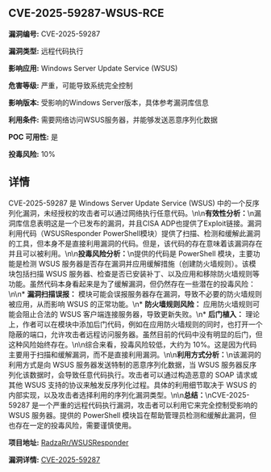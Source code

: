 ## CVE-2025-59287-WSUS-RCE

**漏洞编号:** CVE-2025-59287

**漏洞类型:** 远程代码执行

**影响应用:** Windows Server Update Service (WSUS)

**危害等级:** 严重，可能导致系统完全控制

**影响版本:** 受影响的Windows Server版本，具体参考漏洞库信息

**利用条件:** 需要网络访问WSUS服务器，并能够发送恶意序列化数据

**POC 可用性:** 是

**投毒风险:** 10%

## 详情

CVE-2025-59287 是 Windows Server Update Service (WSUS) 中的一个反序列化漏洞，未经授权的攻击者可以通过网络执行任意代码。\n\n**有效性分析：**\n漏洞库信息表明这是一个已发布的漏洞，并且CISA ADP也提供了Exploit链接。漏洞利用代码（WSUSResponder PowerShell模块）提供了扫描、检测和缓解此漏洞的工具，但本身不是直接利用漏洞的代码。但是，该代码的存在意味着该漏洞存在并且可以被利用。\n\n**投毒风险分析：**\n提供的代码是 PowerShell 模块，主要功能是检测 WSUS 服务器是否存在漏洞并应用缓解措施（创建防火墙规则）。该模块包括扫描 WSUS 服务器、检查是否已安装补丁、以及应用和移除防火墙规则等功能。虽然代码本身看起来是为了缓解漏洞，但仍然存在一些潜在的投毒风险：\n\n*   **漏洞扫描误报：** 模块可能会误报服务器存在漏洞，导致不必要的防火墙规则被应用，从而影响 WSUS 的正常功能。\n*   **防火墙规则风险：** 应用防火墙规则可能会阻止合法的 WSUS 客户端连接服务器，导致更新失败。\n*   **后门植入：** 理论上，作者可以在模块中添加后门代码，例如在应用防火墙规则的同时，也打开一个隐蔽的端口，允许攻击者远程访问服务器。虽然目前的代码中没有明显的后门，但这种风险始终存在。\n\n综合来看，投毒风险较低，大约为 10%。这是因为代码主要用于扫描和缓解漏洞，而不是直接利用漏洞。\n\n**利用方式分析：**\n该漏洞的利用方式是向 WSUS 服务器发送特制的恶意序列化数据，当 WSUS 服务器反序列化该数据时，会导致任意代码执行。攻击者可以通过构造恶意的 SOAP 请求或其他 WSUS 支持的协议来触发反序列化过程。具体的利用细节取决于 WSUS 的内部实现，以及攻击者选择利用的序列化漏洞类型。\n\n**总结：**\nCVE-2025-59287 是一个严重的远程代码执行漏洞，攻击者可以利用它来完全控制受影响的 WSUS 服务器。提供的 PowerShell 模块旨在帮助管理员检测和缓解此漏洞，但也存在一定的投毒风险，需要谨慎使用。

**项目地址:** [RadzaRr/WSUSResponder](https://github.com/RadzaRr/WSUSResponder)

**漏洞详情:** [CVE-2025-59287](https://nvd.nist.gov/vuln/detail/CVE-2025-59287)